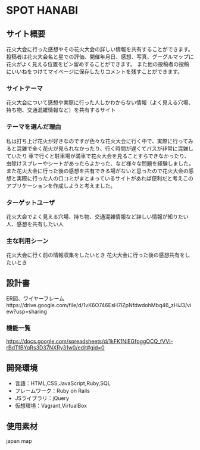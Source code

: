 # SPOT HANABI

## サイト概要
花火大会に行った感想やその花火大会の詳しい情報を共有することができます。
投稿者は花火大会名と星での評価、開催年月日、感想、写真、グーグルマップに花火がよく見える位置をピン留めすることができます。
また他の投稿者の投稿にいいねをつけてマイページに保存したりコメントを残すことができます。


### サイトテーマ
花火大会について感想や実際に行った人しかわからない情報（よく見える穴場、持ち物、交通混雑情報など）を共有するサイト

### テーマを選んだ理由
私は打ち上げ花火が好きなのですが色々な花火大会に行く中で、実際に行ってみると混雑で全く花火が見られなかったり、行く時間が遅くてバスが非常に混雑していたり
車で行くと駐車場が満車で花火大会を見ることすらできなかったり、虫除けスプレーやシートがあったらよかった、など様々な問題を経験しました。
また花火大会に行った後の感想を共有できる場がないと思ったので花火大会の感想と実際に行った人の口コミがまとまっているサイトがあれば便利だと考えこのアプリケーションを作成しようと考えました。

### ターゲットユーザ
花火大会でよく見える穴場、持ち物、交通混雑情報など詳しい情報が知りたい人、感想を共有したい人

### 主な利用シーン
花火大会に行く前の情報収集をしたいとき
花火大会に行った後の感想共有をしたいとき

## 設計書
ER図、ワイヤーフレームhttps://drive.google.com/file/d/1vK6O746EsH7lZpNfdwdohMbq46_zHiJ3/view?usp=sharing


### 機能一覧
<https://docs.google.com/spreadsheets/d/1kFK1NlEGfpggOCQ_fVVI-rBdTfBYqRs3D37NXRy31w0/edit#gid=0>

## 開発環境
- 言語：HTML,CSS,JavaScript,Ruby,SQL
- フレームワーク：Ruby on Rails
- JSライブラリ：jQuery
- 仮想環境：Vagrant,VirtualBox

## 使用素材
japan map
